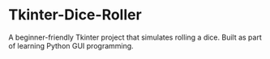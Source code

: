 # Tkinter-Dice-Roller
A beginner-friendly Tkinter project that simulates rolling a dice. Built as part of learning Python GUI programming.
